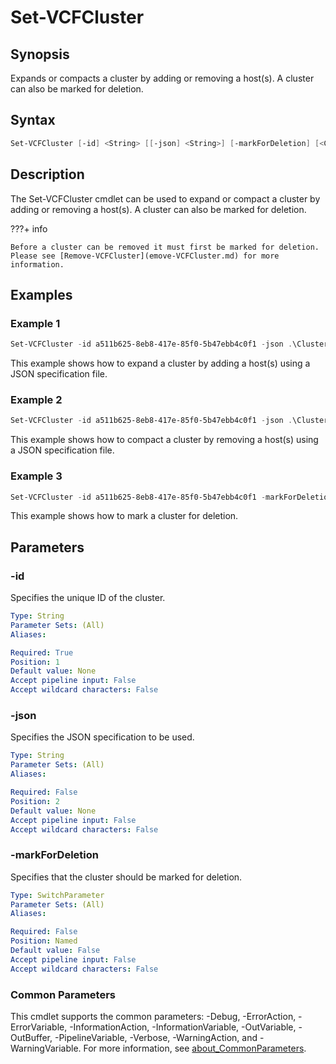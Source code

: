 # Set-VCFCluster

## Synopsis

Expands or compacts a cluster by adding or removing a host(s). A cluster can also be marked for deletion.

## Syntax

```powershell
Set-VCFCluster [-id] <String> [[-json] <String>] [-markForDeletion] [<CommonParameters>]
```

## Description

The Set-VCFCluster cmdlet can be used to expand or compact a cluster by adding or removing a host(s). A cluster can also be marked for deletion.

???+ info

    Before a cluster can be removed it must first be marked for deletion.
    Please see [Remove-VCFCluster](emove-VCFCluster.md) for more information.

## Examples

### Example 1

```powershell
Set-VCFCluster -id a511b625-8eb8-417e-85f0-5b47ebb4c0f1 -json .\Cluster\clusterExpansionSpec.json
```

This example shows how to expand a cluster by adding a host(s) using a JSON specification file.

### Example 2

```powershell
Set-VCFCluster -id a511b625-8eb8-417e-85f0-5b47ebb4c0f1 -json .\Cluster\clusterCompactionSpec.json
```

This example shows how to compact a cluster by removing a host(s) using a JSON specification file.

### Example 3

```powershell
Set-VCFCluster -id a511b625-8eb8-417e-85f0-5b47ebb4c0f1 -markForDeletion
```

This example shows how to mark a cluster for deletion.

## Parameters

### -id

Specifies the unique ID of the cluster.

```yaml
Type: String
Parameter Sets: (All)
Aliases:

Required: True
Position: 1
Default value: None
Accept pipeline input: False
Accept wildcard characters: False
```

### -json

Specifies the JSON specification to be used.

```yaml
Type: String
Parameter Sets: (All)
Aliases:

Required: False
Position: 2
Default value: None
Accept pipeline input: False
Accept wildcard characters: False
```

### -markForDeletion

Specifies that the cluster should be marked for deletion.

```yaml
Type: SwitchParameter
Parameter Sets: (All)
Aliases:

Required: False
Position: Named
Default value: False
Accept pipeline input: False
Accept wildcard characters: False
```

### Common Parameters

This cmdlet supports the common parameters: -Debug, -ErrorAction, -ErrorVariable, -InformationAction, -InformationVariable, -OutVariable, -OutBuffer, -PipelineVariable, -Verbose, -WarningAction, and -WarningVariable. For more information, see [about_CommonParameters](http://go.microsoft.com/fwlink/?LinkID=113216).
